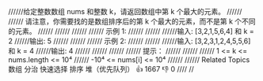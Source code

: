 //////给定整数数组 nums 和整数 k，请返回数组中第 k 个最大的元素。 
//////
////// 请注意，你需要找的是数组排序后的第 k 个最大的元素，而不是第 k 个不同的元素。 
//////
////// 
//////
////// 示例 1: 
//////
////// 
//////输入: [3,2,1,5,6,4] 和 k = 2
//////输出: 5
////// 
//////
////// 示例 2: 
//////
////// 
//////输入: [3,2,3,1,2,4,5,5,6] 和 k = 4
//////输出: 4 
//////
////// 
//////
////// 提示： 
//////
////// 
////// 1 <= k <= nums.length <= 10⁴ 
////// -10⁴ <= nums[i] <= 10⁴ 
////// 
////// Related Topics 数组 分治 快速选择 排序 堆（优先队列） 👍 1667 👎 0
////
//
